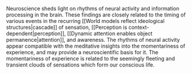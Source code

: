 Neuroscience sheds light on rhythms of neural activity and information processing in the brain. These findings are closely related to the timing of various events in the recurring [[World models reflect ideological structures|cascade]] of sensation, [[Perception is context-dependent|perception]], [[Dynamic attention enables object permanence|attention]], and awareness. The rhythms of neural activity appear compatible with the meditative insights into the momentariness of experience, and may provide a neuroscientific basis for it. The momentariness of experience is related to the seemingly fleeting and transient clouds of sensations which form our conscious life.